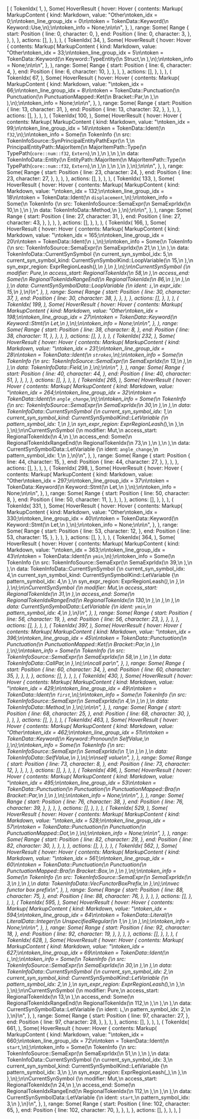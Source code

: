 [
    (
        TokenIdx(
            1,
        ),
        Some(
            HoverResult {
                hover: Hover {
                    contents: Markup(
                        MarkupContent {
                            kind: Markdown,
                            value: "Other\ntoken_idx = 0;\n\ntoken_line_group_idx = 0\n\ntoken = TokenData::Keyword(\n    Keyword::Use,\n);\n\ntoken_info = None;\n\n\n",
                        },
                    ),
                    range: Some(
                        Range {
                            start: Position {
                                line: 0,
                                character: 0,
                            },
                            end: Position {
                                line: 0,
                                character: 3,
                            },
                        },
                    ),
                },
                actions: [],
            },
        ),
    ),
    (
        TokenIdx(
            34,
        ),
        Some(
            HoverResult {
                hover: Hover {
                    contents: Markup(
                        MarkupContent {
                            kind: Markdown,
                            value: "Other\ntoken_idx = 33;\n\ntoken_line_group_idx = 5\n\ntoken = TokenData::Keyword(\n    Keyword::TypeEntity(\n        Struct,\n    ),\n);\n\ntoken_info = None;\n\n\n",
                        },
                    ),
                    range: Some(
                        Range {
                            start: Position {
                                line: 6,
                                character: 4,
                            },
                            end: Position {
                                line: 6,
                                character: 10,
                            },
                        },
                    ),
                },
                actions: [],
            },
        ),
    ),
    (
        TokenIdx(
            67,
        ),
        Some(
            HoverResult {
                hover: Hover {
                    contents: Markup(
                        MarkupContent {
                            kind: Markdown,
                            value: "\ntoken_idx = 66;\n\ntoken_line_group_idx = 8\n\ntoken = TokenData::Punctuation(\n    Punctuation(\n        PunctuationMapped::Ket(\n            Bracket::Par,\n        ),\n    ),\n);\n\ntoken_info = None;\n\n\n",
                        },
                    ),
                    range: Some(
                        Range {
                            start: Position {
                                line: 13,
                                character: 31,
                            },
                            end: Position {
                                line: 13,
                                character: 32,
                            },
                        },
                    ),
                },
                actions: [],
            },
        ),
    ),
    (
        TokenIdx(
            100,
        ),
        Some(
            HoverResult {
                hover: Hover {
                    contents: Markup(
                        MarkupContent {
                            kind: Markdown,
                            value: "\ntoken_idx = 99;\n\ntoken_line_group_idx = 14\n\ntoken = TokenData::Ident(\n    `f32`,\n);\n\ntoken_info = Some(\n    TokenInfo {\n        src: TokenInfoSource::SynPrincipalEntityPathExpr(\n            1,\n            PrincipalEntityPath::MajorItem(\n                MajorItemPath::Type(\n                    TypePath(`core::num::f32`, `Extern`),\n                ),\n            ),\n        ),\n        data: TokenInfoData::Entity(\n            EntityPath::MajorItem(\n                MajorItemPath::Type(\n                    TypePath(`core::num::f32`, `Extern`),\n                ),\n            ),\n        ),\n    },\n);\n\n\n",
                        },
                    ),
                    range: Some(
                        Range {
                            start: Position {
                                line: 23,
                                character: 24,
                            },
                            end: Position {
                                line: 23,
                                character: 27,
                            },
                        },
                    ),
                },
                actions: [],
            },
        ),
    ),
    (
        TokenIdx(
            133,
        ),
        Some(
            HoverResult {
                hover: Hover {
                    contents: Markup(
                        MarkupContent {
                            kind: Markdown,
                            value: "\ntoken_idx = 132;\n\ntoken_line_group_idx = 18\n\ntoken = TokenData::Ident(\n    `displacement`,\n);\n\ntoken_info = Some(\n    TokenInfo {\n        src: TokenInfoSource::SemaExpr(\n            SemaExprIdx(\n                10,\n            ),\n        ),\n        data: TokenInfoData::Method,\n    },\n);\n\n\n",
                        },
                    ),
                    range: Some(
                        Range {
                            start: Position {
                                line: 27,
                                character: 31,
                            },
                            end: Position {
                                line: 27,
                                character: 43,
                            },
                        },
                    ),
                },
                actions: [],
            },
        ),
    ),
    (
        TokenIdx(
            166,
        ),
        Some(
            HoverResult {
                hover: Hover {
                    contents: Markup(
                        MarkupContent {
                            kind: Markdown,
                            value: "\ntoken_idx = 165;\n\ntoken_line_group_idx = 20\n\ntoken = TokenData::Ident(\n    `i`,\n);\n\ntoken_info = Some(\n    TokenInfo {\n        src: TokenInfoSource::SemaExpr(\n            SemaExprIdx(\n                21,\n            ),\n        ),\n        data: TokenInfoData::CurrentSynSymbol {\n            current_syn_symbol_idx: 5,\n            current_syn_symbol_kind: CurrentSynSymbolKind::LoopVariable(\n                15,\n            ),\n            syn_expr_region: ExprRegionLeash(_),\n        },\n    },\n);\n\nCurrentSynSymbol {\n    modifier: Pure,\n    access_start: RegionalTokenIdx(\n        58,\n    ),\n    access_end: Some(\n        RegionalTokenIdxRangeEnd(\n            RegionalTokenIdx(\n                86,\n            ),\n        ),\n    ),\n    data: CurrentSynSymbolData::LoopVariable {\n        ident: `i`,\n        expr_idx: 15,\n    },\n}\n",
                        },
                    ),
                    range: Some(
                        Range {
                            start: Position {
                                line: 30,
                                character: 37,
                            },
                            end: Position {
                                line: 30,
                                character: 38,
                            },
                        },
                    ),
                },
                actions: [],
            },
        ),
    ),
    (
        TokenIdx(
            199,
        ),
        Some(
            HoverResult {
                hover: Hover {
                    contents: Markup(
                        MarkupContent {
                            kind: Markdown,
                            value: "Other\ntoken_idx = 198;\n\ntoken_line_group_idx = 27\n\ntoken = TokenData::Keyword(\n    Keyword::Stmt(\n        Let,\n    ),\n);\n\ntoken_info = None;\n\n\n",
                        },
                    ),
                    range: Some(
                        Range {
                            start: Position {
                                line: 38,
                                character: 8,
                            },
                            end: Position {
                                line: 38,
                                character: 11,
                            },
                        },
                    ),
                },
                actions: [],
            },
        ),
    ),
    (
        TokenIdx(
            232,
        ),
        Some(
            HoverResult {
                hover: Hover {
                    contents: Markup(
                        MarkupContent {
                            kind: Markdown,
                            value: "\ntoken_idx = 231;\n\ntoken_line_group_idx = 28\n\ntoken = TokenData::Ident(\n    `strokes`,\n);\n\ntoken_info = Some(\n    TokenInfo {\n        src: TokenInfoSource::SemaExpr(\n            SemaExprIdx(\n                13,\n            ),\n        ),\n        data: TokenInfoData::Field,\n    },\n);\n\n\n",
                        },
                    ),
                    range: Some(
                        Range {
                            start: Position {
                                line: 40,
                                character: 44,
                            },
                            end: Position {
                                line: 40,
                                character: 51,
                            },
                        },
                    ),
                },
                actions: [],
            },
        ),
    ),
    (
        TokenIdx(
            265,
        ),
        Some(
            HoverResult {
                hover: Hover {
                    contents: Markup(
                        MarkupContent {
                            kind: Markdown,
                            value: "\ntoken_idx = 264;\n\ntoken_line_group_idx = 32\n\ntoken = TokenData::Ident(\n    `angle_change`,\n);\n\ntoken_info = Some(\n    TokenInfo {\n        src: TokenInfoSource::SemaExpr(\n            SemaExprIdx(\n                30,\n            ),\n        ),\n        data: TokenInfoData::CurrentSynSymbol {\n            current_syn_symbol_idx: 1,\n            current_syn_symbol_kind: CurrentSynSymbolKind::LetVariable {\n                pattern_symbol_idx: 1,\n            },\n            syn_expr_region: ExprRegionLeash(_),\n        },\n    },\n);\n\nCurrentSynSymbol {\n    modifier: Mut,\n    access_start: RegionalTokenIdx(\n        4,\n    ),\n    access_end: Some(\n        RegionalTokenIdxRangeEnd(\n            RegionalTokenIdx(\n                73,\n            ),\n        ),\n    ),\n    data: CurrentSynSymbolData::LetVariable {\n        ident: `angle_change`,\n        pattern_symbol_idx: 1,\n    },\n}\n",
                        },
                    ),
                    range: Some(
                        Range {
                            start: Position {
                                line: 44,
                                character: 15,
                            },
                            end: Position {
                                line: 44,
                                character: 27,
                            },
                        },
                    ),
                },
                actions: [],
            },
        ),
    ),
    (
        TokenIdx(
            298,
        ),
        Some(
            HoverResult {
                hover: Hover {
                    contents: Markup(
                        MarkupContent {
                            kind: Markdown,
                            value: "Other\ntoken_idx = 297;\n\ntoken_line_group_idx = 37\n\ntoken = TokenData::Keyword(\n    Keyword::Stmt(\n        Let,\n    ),\n);\n\ntoken_info = None;\n\n\n",
                        },
                    ),
                    range: Some(
                        Range {
                            start: Position {
                                line: 50,
                                character: 8,
                            },
                            end: Position {
                                line: 50,
                                character: 11,
                            },
                        },
                    ),
                },
                actions: [],
            },
        ),
    ),
    (
        TokenIdx(
            331,
        ),
        Some(
            HoverResult {
                hover: Hover {
                    contents: Markup(
                        MarkupContent {
                            kind: Markdown,
                            value: "Other\ntoken_idx = 330;\n\ntoken_line_group_idx = 40\n\ntoken = TokenData::Keyword(\n    Keyword::Stmt(\n        Let,\n    ),\n);\n\ntoken_info = None;\n\n\n",
                        },
                    ),
                    range: Some(
                        Range {
                            start: Position {
                                line: 53,
                                character: 12,
                            },
                            end: Position {
                                line: 53,
                                character: 15,
                            },
                        },
                    ),
                },
                actions: [],
            },
        ),
    ),
    (
        TokenIdx(
            364,
        ),
        Some(
            HoverResult {
                hover: Hover {
                    contents: Markup(
                        MarkupContent {
                            kind: Markdown,
                            value: "\ntoken_idx = 363;\n\ntoken_line_group_idx = 43\n\ntoken = TokenData::Ident(\n    `ymin`,\n);\n\ntoken_info = Some(\n    TokenInfo {\n        src: TokenInfoSource::SemaExpr(\n            SemaExprIdx(\n                39,\n            ),\n        ),\n        data: TokenInfoData::CurrentSynSymbol {\n            current_syn_symbol_idx: 4,\n            current_syn_symbol_kind: CurrentSynSymbolKind::LetVariable {\n                pattern_symbol_idx: 4,\n            },\n            syn_expr_region: ExprRegionLeash(_),\n        },\n    },\n);\n\nCurrentSynSymbol {\n    modifier: Mut,\n    access_start: RegionalTokenIdx(\n        31,\n    ),\n    access_end: Some(\n        RegionalTokenIdxRangeEnd(\n            RegionalTokenIdx(\n                130,\n            ),\n        ),\n    ),\n    data: CurrentSynSymbolData::LetVariable {\n        ident: `ymin`,\n        pattern_symbol_idx: 4,\n    },\n}\n",
                        },
                    ),
                    range: Some(
                        Range {
                            start: Position {
                                line: 56,
                                character: 19,
                            },
                            end: Position {
                                line: 56,
                                character: 23,
                            },
                        },
                    ),
                },
                actions: [],
            },
        ),
    ),
    (
        TokenIdx(
            397,
        ),
        Some(
            HoverResult {
                hover: Hover {
                    contents: Markup(
                        MarkupContent {
                            kind: Markdown,
                            value: "\ntoken_idx = 396;\n\ntoken_line_group_idx = 45\n\ntoken = TokenData::Punctuation(\n    Punctuation(\n        PunctuationMapped::Ket(\n            Bracket::Par,\n        ),\n    ),\n);\n\ntoken_info = Some(\n    TokenInfo {\n        src: TokenInfoSource::SemaExpr(\n            SemaExprIdx(\n                58,\n            ),\n        ),\n        data: TokenInfoData::CallPar,\n    },\n);\n\ncall par\n",
                        },
                    ),
                    range: Some(
                        Range {
                            start: Position {
                                line: 60,
                                character: 34,
                            },
                            end: Position {
                                line: 60,
                                character: 35,
                            },
                        },
                    ),
                },
                actions: [],
            },
        ),
    ),
    (
        TokenIdx(
            430,
        ),
        Some(
            HoverResult {
                hover: Hover {
                    contents: Markup(
                        MarkupContent {
                            kind: Markdown,
                            value: "\ntoken_idx = 429;\n\ntoken_line_group_idx = 49\n\ntoken = TokenData::Ident(\n    `first`,\n);\n\ntoken_info = Some(\n    TokenInfo {\n        src: TokenInfoSource::SemaExpr(\n            SemaExprIdx(\n                4,\n            ),\n        ),\n        data: TokenInfoData::Method,\n    },\n);\n\n\n",
                        },
                    ),
                    range: Some(
                        Range {
                            start: Position {
                                line: 68,
                                character: 25,
                            },
                            end: Position {
                                line: 68,
                                character: 30,
                            },
                        },
                    ),
                },
                actions: [],
            },
        ),
    ),
    (
        TokenIdx(
            463,
        ),
        Some(
            HoverResult {
                hover: Hover {
                    contents: Markup(
                        MarkupContent {
                            kind: Markdown,
                            value: "Other\ntoken_idx = 462;\n\ntoken_line_group_idx = 51\n\ntoken = TokenData::Keyword(\n    Keyword::Pronoun(\n        SelfValue,\n    ),\n);\n\ntoken_info = Some(\n    TokenInfo {\n        src: TokenInfoSource::SemaExpr(\n            SemaExprIdx(\n                1,\n            ),\n        ),\n        data: TokenInfoData::SelfValue,\n    },\n);\n\nself value\n",
                        },
                    ),
                    range: Some(
                        Range {
                            start: Position {
                                line: 73,
                                character: 8,
                            },
                            end: Position {
                                line: 73,
                                character: 12,
                            },
                        },
                    ),
                },
                actions: [],
            },
        ),
    ),
    (
        TokenIdx(
            496,
        ),
        Some(
            HoverResult {
                hover: Hover {
                    contents: Markup(
                        MarkupContent {
                            kind: Markdown,
                            value: "\ntoken_idx = 495;\n\ntoken_line_group_idx = 53\n\ntoken = TokenData::Punctuation(\n    Punctuation(\n        PunctuationMapped::Bra(\n            Bracket::Par,\n        ),\n    ),\n);\n\ntoken_info = None;\n\n\n",
                        },
                    ),
                    range: Some(
                        Range {
                            start: Position {
                                line: 76,
                                character: 38,
                            },
                            end: Position {
                                line: 76,
                                character: 39,
                            },
                        },
                    ),
                },
                actions: [],
            },
        ),
    ),
    (
        TokenIdx(
            529,
        ),
        Some(
            HoverResult {
                hover: Hover {
                    contents: Markup(
                        MarkupContent {
                            kind: Markdown,
                            value: "\ntoken_idx = 528;\n\ntoken_line_group_idx = 57\n\ntoken = TokenData::Punctuation(\n    Punctuation(\n        PunctuationMapped::Dot,\n    ),\n);\n\ntoken_info = None;\n\n\n",
                        },
                    ),
                    range: Some(
                        Range {
                            start: Position {
                                line: 82,
                                character: 29,
                            },
                            end: Position {
                                line: 82,
                                character: 30,
                            },
                        },
                    ),
                },
                actions: [],
            },
        ),
    ),
    (
        TokenIdx(
            562,
        ),
        Some(
            HoverResult {
                hover: Hover {
                    contents: Markup(
                        MarkupContent {
                            kind: Markdown,
                            value: "\ntoken_idx = 561;\n\ntoken_line_group_idx = 60\n\ntoken = TokenData::Punctuation(\n    Punctuation(\n        PunctuationMapped::Bra(\n            Bracket::Box,\n        ),\n    ),\n);\n\ntoken_info = Some(\n    TokenInfo {\n        src: TokenInfoSource::SemaExpr(\n            SemaExprIdx(\n                3,\n            ),\n        ),\n        data: TokenInfoData::VecFunctorBoxPrefix,\n    },\n);\n\nvec functor box prefix\n",
                        },
                    ),
                    range: Some(
                        Range {
                            start: Position {
                                line: 88,
                                character: 75,
                            },
                            end: Position {
                                line: 88,
                                character: 76,
                            },
                        },
                    ),
                },
                actions: [],
            },
        ),
    ),
    (
        TokenIdx(
            595,
        ),
        Some(
            HoverResult {
                hover: Hover {
                    contents: Markup(
                        MarkupContent {
                            kind: Markdown,
                            value: "\ntoken_idx = 594;\n\ntoken_line_group_idx = 64\n\ntoken = TokenData::Literal(\n    LiteralData::Integer(\n        UnspecifiedRegular(\n            1,\n        ),\n    ),\n);\n\ntoken_info = None;\n\n\n",
                        },
                    ),
                    range: Some(
                        Range {
                            start: Position {
                                line: 92,
                                character: 18,
                            },
                            end: Position {
                                line: 92,
                                character: 19,
                            },
                        },
                    ),
                },
                actions: [],
            },
        ),
    ),
    (
        TokenIdx(
            628,
        ),
        Some(
            HoverResult {
                hover: Hover {
                    contents: Markup(
                        MarkupContent {
                            kind: Markdown,
                            value: "\ntoken_idx = 627;\n\ntoken_line_group_idx = 69\n\ntoken = TokenData::Ident(\n    `L`,\n);\n\ntoken_info = Some(\n    TokenInfo {\n        src: TokenInfoSource::SemaExpr(\n            SemaExprIdx(\n                30,\n            ),\n        ),\n        data: TokenInfoData::CurrentSynSymbol {\n            current_syn_symbol_idx: 2,\n            current_syn_symbol_kind: CurrentSynSymbolKind::LetVariable {\n                pattern_symbol_idx: 2,\n            },\n            syn_expr_region: ExprRegionLeash(_),\n        },\n    },\n);\n\nCurrentSynSymbol {\n    modifier: Pure,\n    access_start: RegionalTokenIdx(\n        13,\n    ),\n    access_end: Some(\n        RegionalTokenIdxRangeEnd(\n            RegionalTokenIdx(\n                112,\n            ),\n        ),\n    ),\n    data: CurrentSynSymbolData::LetVariable {\n        ident: `L`,\n        pattern_symbol_idx: 2,\n    },\n}\n",
                        },
                    ),
                    range: Some(
                        Range {
                            start: Position {
                                line: 97,
                                character: 27,
                            },
                            end: Position {
                                line: 97,
                                character: 28,
                            },
                        },
                    ),
                },
                actions: [],
            },
        ),
    ),
    (
        TokenIdx(
            661,
        ),
        Some(
            HoverResult {
                hover: Hover {
                    contents: Markup(
                        MarkupContent {
                            kind: Markdown,
                            value: "\ntoken_idx = 660;\n\ntoken_line_group_idx = 72\n\ntoken = TokenData::Ident(\n    `start`,\n);\n\ntoken_info = Some(\n    TokenInfo {\n        src: TokenInfoSource::SemaExpr(\n            SemaExprIdx(\n                51,\n            ),\n        ),\n        data: TokenInfoData::CurrentSynSymbol {\n            current_syn_symbol_idx: 3,\n            current_syn_symbol_kind: CurrentSynSymbolKind::LetVariable {\n                pattern_symbol_idx: 3,\n            },\n            syn_expr_region: ExprRegionLeash(_),\n        },\n    },\n);\n\nCurrentSynSymbol {\n    modifier: Mut,\n    access_start: RegionalTokenIdx(\n        24,\n    ),\n    access_end: Some(\n        RegionalTokenIdxRangeEnd(\n            RegionalTokenIdx(\n                112,\n            ),\n        ),\n    ),\n    data: CurrentSynSymbolData::LetVariable {\n        ident: `start`,\n        pattern_symbol_idx: 3,\n    },\n}\n",
                        },
                    ),
                    range: Some(
                        Range {
                            start: Position {
                                line: 102,
                                character: 65,
                            },
                            end: Position {
                                line: 102,
                                character: 70,
                            },
                        },
                    ),
                },
                actions: [],
            },
        ),
    ),
]
